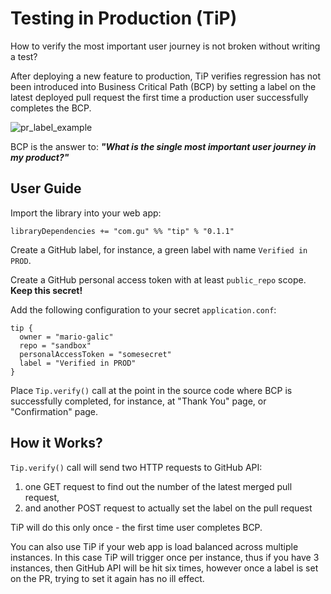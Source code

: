# Testing in Production (TiP)

How to verify the most important user journey is not broken without writing a test?

After deploying a new feature to production, TiP verifies regression has not been introduced into Business Critical Path (BCP) by setting a label on the latest
deployed pull request the first time a production user successfully completes the BCP.

![pr_label_example](https://cloud.githubusercontent.com/assets/13835317/24607798/534dbcfe-186b-11e7-836b-4d9a7dcae7d3.png)

BCP is the answer to: _**"What is the single most important user journey in my product?"**_

## User Guide

Import the library into your web app:

    libraryDependencies += "com.gu" %% "tip" % "0.1.1"
    
Create a GitHub label, for instance, a green label with name `Verified in PROD`.
    
Create a GitHub personal access token with at least `public_repo` scope. **Keep this secret!**
    
Add the following configuration to your secret `application.conf`:

    tip {
      owner = "mario-galic"
      repo = "sandbox"
      personalAccessToken = "somesecret"
      label = "Verified in PROD"
    }
    
Place `Tip.verify()` call at the point in the source code where BCP is successfully completed, 
for instance, at "Thank You" page, or "Confirmation" page.

## How it Works?

`Tip.verify()` call will send two HTTP requests to GitHub API:

  1. one GET request to find out the number of the latest merged pull request,
  1. and another POST request to actually set the label on the pull request
  
TiP will do this only once - the first time user completes BCP. 

You can also use TiP if your web app is load balanced across multiple instances. In this case TiP will 
trigger once per instance, thus if you have 3 instances, then GitHub API will be hit six times, however 
once a label is set on the PR, trying to set it again has no ill effect.
    


